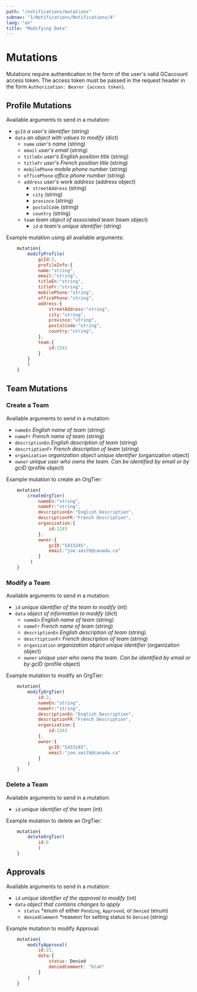 ```yaml
---
path: "/notifications/mutations"
subnav: "1/Notifications/Notifications/4"
lang: "en"
title: "Modifying Data"
---
```


<helmet>
<title> Profile - Modifying Data</title>
</helmet>

# Mutations

Mutations require authentication in the form of the user's valid GCaccount access token.  The access token must be passed in the request header in the form `Authorization: Bearer {access token}`.

## Profile Mutations

Available arguments to send in a mutation:

* `gcId` *a user's identifier* (string)
* `data` *an object with values to modify* (dict)
  * `name` *user's name* (string)
  * `email` *user's email* (string)
  * `titleEn` *user's English position title* (string)
  * `titleFr` *user's French position title* (string)
  * `mobilePhone` *mobile phone number* (string)
  * `officePhone` *office phone number* (string)
  * `address` *user's work address* (address object)
    * `streetAddress` (string)
    * `city` (string)
    * `province` (string)
    * `postalCode` (string)
    * `country` (string)
  * `team` *team object of associated team* (team object)
    * `id` *a team's unique identifier* (string)

Example mutation using all available arguments:

```javascript
    mutation{
        modifyProfile(
            gcId:2,
            profileInfo:{
            name:"string",
            email:"string",
            titleEn:"string",
            titleFr:"string",
            mobilePhone:"string",
            officePhone:"string",
            address:{
                streetAddress:"string",
                city:"string",
                province:"string",
                postalCode:"string",
                country:"string",
            },
            team:{
                id:1243
            }
        }
        )
    }
```

## Team Mutations

### Create a Team

Available arguments to send in a mutation:

* `nameEn` *English name of team* (string)
* `nameFr` *French name of team* (string)
* `descriptionEn` *English description of team* (string)
* `descrtiptionFr` *French description of team* (string)
* `organization` *organization object unique identifier* (organization object)
* `owner` *unique user who owns the team. Can be identified by email or by gcID* (profile object)

Example mutation to create an OrgTier:

```javascript
    mutation{
        createOrgTier(
            nameEn:"string",
            nameFr:"string",
            descriptionEn:"English Description",
            descriptionFR:"French Description",
            organization:{
                id:1243
            },
            owner:{
                gcID:"5433245",
                email:"joe.smith@canada.ca"
            }
         )
    }
```

### Modify a Team

Available arguments to send in a mutation:

* `id` *unique identifier of the team to modify* (int)
* `data` *object of information to modify* (dict)
  * `nameEn` *English name of team* (string)
  * `nameFr` *French name of team* (string)
  * `descriptionEn` *English description of team* (string)
  * `descrtiptionFr` *French description of team* (string)
  * `organization` *organization object unique identifier* (organization object)
  * `owner` *unique user who owns the team. Can be identified by email or by gcID* (profile object)

Example mutation to modify an OrgTier:

```javascript
    mutation{
        modifyOrgTier(
            id:2,
            nameEn:"string",
            nameFr:"string",
            descriptionEn:"English Description",
            descriptionFR:"French Description",
            organization:{
                id:1243
            },
            owner:{
                gcID:"5433245",
                email:"joe.smith@canada.ca"
            }
        )
    }
```

### Delete a Team

Available arguments to send in a mutation:

* `id` *unique identifier of the team* (int)

Example mutation to delete an OrgTier:

```javascript
    mutation{
        deleteOrgTier(
            id:6
            )
    }
```

## Approvals

Available arguments to send in a mutation:

* `id` *unique identifier of the approval to modify* (int)
* `data` *object that contains changes to apply*
  * `status` *enum of either `Pending`, `Approved`, or `Denied` (enum)
  * `deniedComment` *reaseon for setting status to `Denied` (string)

Example mutation to modify Approval:

```javascript
    mutation{
        modifyApproval(
            id:23,
            data:{
                status: Denied
                deniedComment: "blah"
            }
        )
    }
```
